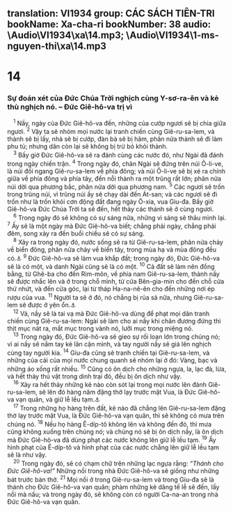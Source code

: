 translation: VI1934
group: CÁC SÁCH TIÊN-TRI
bookName: Xa-cha-ri 
bookNumber: 38
audio: \Audio\VI1934\xa\14.mp3; \Audio\VI1934\1-ms-nguyen-thi\xa\14.mp3
-------

<div class="title"><h1>14</h1><h3>Sự đoán xét của Đức Chúa Trời nghịch cùng Y-sơ-ra-ên và kẻ thù nghịch nó. – Đức Giê-hô-va trị vì</h3></div>
<span class="verse xa_14_1"> <sup>1</sup> Nầy, ngày của Đức Giê-hô-va đến, những của cướp ngươi sẽ bị chia giữa ngươi. </span>
<span class="verse xa_14_2"><sup>2</sup> Vậy ta sẽ nhóm mọi nước lại tranh chiến cùng Giê-ru-sa-lem, và thành sẽ bị lấy, nhà sẽ bị cướp, đàn bà sẽ bị hãm, phân nửa thành sẽ đi làm phu tù; nhưng dân còn lại sẽ không bị trừ bỏ khỏi thành. <br/></span>
<span class="verse xa_14_3"> <sup>3</sup> Bấy giờ Đức Giê-hô-va sẽ ra đánh cùng các nước đó, như Ngài đã đánh trong ngày chiến trận. </span>
<span class="verse xa_14_4"><sup>4</sup> Trong ngày đó, chân Ngài sẽ đứng trên núi Ô-li-ve, là núi đối ngang Giê-ru-sa-lem về phía đông; và núi Ô-li-ve sẽ bị xé ra chính giữa về phía đông và phía tây, đến nỗi thành ra một trũng rất lớn; phân nửa núi dời qua phương bắc, phân nửa dời qua phương nam. </span>
<span class="verse xa_14_5"><sup>5</sup> Các ngươi sẽ trốn trong trũng núi, vì trũng núi ấy sẽ chạy dài đến Át-san; và các ngươi sẽ đi trốn như là trốn khỏi cơn động đất đang ngày Ô-xia, vua Giu-đa. Bấy giờ Giê-hô-va Đức Chúa Trời ta sẽ đến, hết thảy các thánh sẽ ở cùng ngươi. <br/></span>
<span class="verse xa_14_6"> <sup>6</sup> Trong ngày đó sẽ không có sự sáng nữa, những vì sáng sẽ thâu mình lại. </span>
<span class="verse xa_14_7"><sup>7</sup> Ấy sẽ là một ngày mà Đức Giê-hô-va biết; chẳng phải ngày, chẳng phải đêm, song xảy ra đến buổi chiều sẽ có sự sáng. <br/></span>
<span class="verse xa_14_8"> <sup>8</sup> Xảy ra trong ngày đó, nước sống sẽ ra từ Giê-ru-sa-lem, phân nửa chảy về biển đông, phân nửa chảy về biển tây, trong mùa hạ và mùa đông đều có.<a data-toggle="tooltip" data-placement="bottom" title="Exe 47:1; Gi 7:38; Kh 22:1">⚓</a></span>
<span class="verse xa_14_9"><sup>9</sup> Đức Giê-hô-va sẽ làm vua khắp đất; trong ngày đó, Đức Giê-hô-va sẽ là có một, và danh Ngài cũng sẽ là có một. </span>
<span class="verse xa_14_10"><sup>10</sup> Cả đất sẽ làm nên đồng bằng, từ Ghê-ba cho đến Rim-môn, về phía nam Giê-ru-sa-lem, thành nầy sẽ được nhắc lên và ở trong chỗ mình, từ cửa Bên-gia-min cho đến chỗ cửa thứ nhứt, và đến cửa góc, lại từ tháp Ha-na-nê-ên cho đến những nơi ép rượu của vua. </span>
<span class="verse xa_14_11"><sup>11</sup> Người ta sẽ ở đó, nó chẳng bị rủa sả nữa, nhưng Giê-ru-sa-lem sẽ được ở yên ổn.<a data-toggle="tooltip" data-placement="bottom" title="Kh 22:3">⚓</a><br/></span>
<span class="verse xa_14_12"> <sup>12</sup> Vả, nầy sẽ là tai vạ mà Đức Giê-hô-va dùng để phạt mọi dân tranh chiến cùng Giê-ru-sa-lem: Ngài sẽ làm cho ai nấy khi chân đương đứng thì thịt mục nát ra, mắt mục trong vành nó, lưỡi mục trong miệng nó. <br/></span>
<span class="verse xa_14_13"> <sup>13</sup> Trong ngày đó, Đức Giê-hô-va sẽ gieo sự rối loạn lớn trong chúng nó; vì ai nấy sẽ nắm tay kẻ lân cận mình, và tay người nầy sẽ giá lên nghịch cùng tay người kia. </span>
<span class="verse xa_14_14"><sup>14</sup> Giu-đa cũng sẽ tranh chiến tại Giê-ru-sa-lem, và những của cải của mọi nước chung quanh sẽ nhóm lại ở đó: Vàng, bạc và những áo xống rất nhiều. </span>
<span class="verse xa_14_15"><sup>15</sup> Cũng có ôn dịch cho những ngựa, la, lạc đà, lừa, và hết thảy thú vật trong dinh trại đó, đều bị ôn dịch như vậy. <br/></span>
<span class="verse xa_14_16"> <sup>16</sup> Xảy ra hết thảy những kẻ nào còn sót lại trong mọi nước lên đánh Giê-ru-sa-lem, sẽ lên đó hàng năm đặng thờ lạy trước mặt Vua, là Đức Giê-hô-va vạn quân, và giữ lễ lều tạm.<a data-toggle="tooltip" data-placement="bottom" title="Le 23:39-43">⚓</a><br/></span>
<span class="verse xa_14_17"> <sup>17</sup> Trong những họ hàng trên đất, kẻ nào đã chẳng lên Giê-ru-sa-lem đặng thờ lạy trước mặt Vua, là Đức Giê-hô-va vạn quân, thì sẽ không có mưa trên chúng nó. </span>
<span class="verse xa_14_18"><sup>18</sup> Nếu họ hàng Ê-díp-tô không lên và không đến đó, thì mưa cũng không xuống trên chúng nó; và chúng nó sẽ bị ôn dịch nầy, là ôn dịch mà Đức Giê-hô-va đã dùng phạt các nước không lên giữ lễ lều tạm. </span>
<span class="verse xa_14_19"><sup>19</sup> Ấy hình phạt của Ê-díp-tô và hình phạt của các nước chẳng lên giữ lễ lều tạm sẽ là như vậy. <br/></span>
<span class="verse xa_14_20"> <sup>20</sup> Trong ngày đó, sẽ có chạm chữ trên những lạc ngựa rằng: <i>“Thánh cho Đức Giê-hô-va!” </i> Những nồi trong nhà Đức Giê-hô-va sẽ giống như những bát trước bàn thờ. </span>
<span class="verse xa_14_21"><sup>21</sup> Mọi nồi ở trong Giê-ru-sa-lem và trong Giu-đa sẽ là thánh cho Đức Giê-hô-va vạn quân; phàm những kẻ dâng tế lễ sẽ đến, lấy nồi mà nấu; và trong ngày đó, sẽ không còn có người Ca-na-an trong nhà Đức Giê-hô-va vạn quân. <br/></span>
